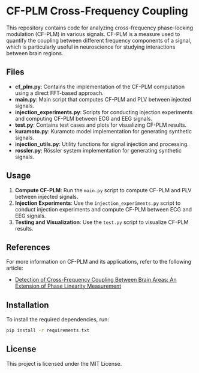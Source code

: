 # CF-PLM Cross-Frequency Coupling

This repository contains code for analyzing cross-frequency phase-locking modulation (CF-PLM) in various signals. CF-PLM is a measure used to quantify the coupling between different frequency components of a signal, which is particularly useful in neuroscience for studying interactions between brain regions.

## Files

- **cf_plm.py**: Contains the implementation of the CF-PLM computation using a direct FFT-based approach.
- **main.py**: Main script that computes CF-PLM and PLV between injected signals.
- **injection_experiments.py**: Scripts for conducting injection experiments and computing CF-PLM between ECG and EEG signals.
- **test.py**: Contains test cases and plots for visualizing CF-PLM results.
- **kuramoto.py**: Kuramoto model implementation for generating synthetic signals.
- **injection_utils.py**: Utility functions for signal injection and processing.
- **rossler.py**: Rössler system implementation for generating synthetic signals.

## Usage

1. **Compute CF-PLM**: Run the `main.py` script to compute CF-PLM and PLV between injected signals.
2. **Injection Experiments**: Use the `injection_experiments.py` script to conduct injection experiments and compute CF-PLM between ECG and EEG signals.
3. **Testing and Visualization**: Use the `test.py` script to visualize CF-PLM results.

## References

For more information on CF-PLM and its applications, refer to the following article:
- [Detection of Cross-Frequency Coupling Between Brain Areas: An Extension of Phase Linearity Measurement](https://pubmed.ncbi.nlm.nih.gov/35546895/)

## Installation

To install the required dependencies, run:
```bash
pip install -r requirements.txt
```

## License

This project is licensed under the MIT License.
